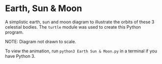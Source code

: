 # Earth, Sun & Moon

A simplistic earth, sun and moon diagram to illustrate the orbits of these 3 celestial bodies. The `turtle` module was used to create this Python program.

NOTE: Diagram not drawn to scale.

To view the animation, run `python3 Earth Sun & Moon.py` in a terminal if you have Python 3.
